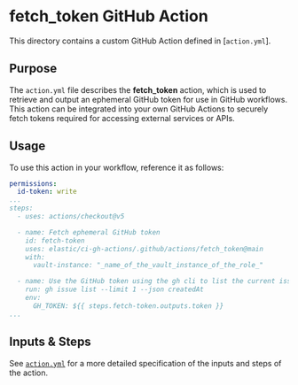 # fetch_token GitHub Action

This directory contains a custom GitHub Action defined in [`action.yml`].

## Purpose

The `action.yml` file describes the **fetch_token** action, which is used to retrieve and output an ephemeral GitHub token for use in GitHub workflows. This action can be integrated into your own GitHub Actions to securely fetch tokens required for accessing external services or APIs.

## Usage

To use this action in your workflow, reference it as follows:

```yaml
permissions:
  id-token: write
...
steps:
  - uses: actions/checkout@v5

  - name: Fetch ephemeral GitHub token
    id: fetch-token
    uses: elastic/ci-gh-actions/.github/actions/fetch_token@main
    with:
      vault-instance: "_name_of_the_vault_instance_of_the_role_"

  - name: Use the GitHub token using the gh cli to list the current issues of , for example.
    run: gh issue list --limit 1 --json createdAt
    env:
      GH_TOKEN: ${{ steps.fetch-token.outputs.token }}      
...
```

## Inputs & Steps

See [`action.yml`](./action.yml) for a more detailed specification of the inputs and steps of the action.
